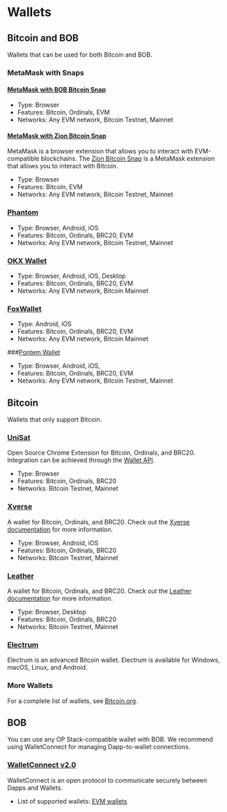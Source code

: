 # Wallets

## Bitcoin and BOB

Wallets that can be used for both Bitcoin and BOB.

### MetaMask with Snaps

#### [MetaMask with BOB Bitcoin Snap](https://snaps.metamask.io/snap/npm/gobob/bob-snap/)

- Type: Browser
- Features: Bitcoin, Ordinals, EVM
- Networks: Any EVM network, Bitcoin Testnet, Mainnet

#### [MetaMask with Zion Bitcoin Snap](https://snaps.metamask.io/snap/npm/btcsnap/)

MetaMask is a browser extension that allows you to interact with EVM-compatible blockchains. The [Zion Bitcoin Snap](https://snaps.metamask.io/snap/npm/btcsnap/) is a MetaMask extension that allows you to interact with Bitcoin.

- Type: Browser
- Features: Bitcoin, EVM
- Networks: Any EVM network, Bitcoin Testnet, Mainnet

### [Phantom](https://phantom.app/)

- Type: Browser, Android, iOS
- Features: Bitcoin, Ordinals, BRC20, EVM
- Networks: Any EVM network, Bitcoin Testnet, Mainnet

### [OKX Wallet](https://www.okx.com/web3)

- Type: Browser, Android, iOS, Desktop
- Features: Bitcoin, Ordinals, BRC20, EVM
- Networks: Any EVM network, Bitcoin Mainnet

### [FoxWallet](https://foxwallet.com/)

- Type: Android, iOS
- Features: Bitcoin, Ordinals, BRC20, EVM
- Networks: Any EVM network, Bitcoin Mainnet

###[Pontem Wallet](https://pontemwallet.xyz/)

- Type: Browser, Android, iOS,
- Features: Bitcoin, Ordinals, BRC20, EVM
- Networks: Any EVM network, Bitcoin Testnet, Mainnet

## Bitcoin

Wallets that only support Bitcoin.

### [UniSat](https://unisat.io/)

Open Source Chrome Extension for Bitcoin, Ordinals, and BRC20. Integration can be achieved through the [Wallet API](https://docs.unisat.io/dev/unisat-wallet-api).

- Type: Browser
- Features: Bitcoin, Ordinals, BRC20
- Networks: Bitcoin Testnet, Mainnet

### [Xverse](https://www.xverse.app/)

A wallet for Bitcoin, Ordinals, and BRC20. Check out the [Xverse documentation](https://docs.xverse.app/) for more information.

- Type: Browser, Android, iOS
- Features: Bitcoin, Ordinals, BRC20
- Networks: Bitcoin Testnet, Mainnet

### [Leather](https://leather.io/)

A wallet for Bitcoin, Ordinals, and BRC20. Check out the [Leather documentation](https://leather.gitbook.io/guides/home/what-is-leather) for more information.

- Type: Browser, Desktop
- Features: Bitcoin, Ordinals, BRC20
- Networks: Bitcoin Testnet, Mainnet

### [Electrum](https://electrum.org/)

Electrum is an advanced Bitcoin wallet. Electrum is available for Windows, macOS, Linux, and Android.

### More Wallets

For a complete list of wallets, see [Bitcoin.org](https://bitcoin.org/en/choose-your-wallet).

## BOB

You can use any OP Stack-compatible wallet with BOB. We recommend using WalletConnect for managing Dapp-to-wallet connections.

### [WalletConnect v2.0](https://walletconnect.com/)

WalletConnect is an open protocol to communicate securely between Dapps and Wallets.

- List of supported wallets: [EVM wallets](https://walletconnect.com/explorer?type=wallet&chains=eip155:1)
